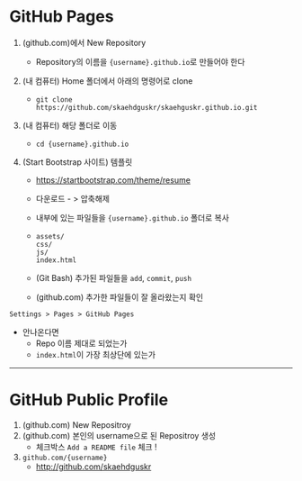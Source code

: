 # GitHub Pages

1. (github.com)에서 New Repository

   - Repository의 이름을 `{username}.github.io`로 만들어야 한다

2. (내 컴퓨터) Home 폴더에서 아래의 명령어로 clone

   - `git clone https://github.com/skaehdguskr/skaehguskr.github.io.git` 

3. (내 컴퓨터) 해당 폴더로 이동

   - `cd {username}.github.io`

4. (Start Bootstrap 사이트) 템플릿

   - https://startbootstrap.com/theme/resume

   - 다운로드 - > 압축해제

   - 내부에 있는 파일들을 `{username}.github.io` 폴더로 복사

   - ```
     assets/
     css/
     js/
     index.html
     ```

   - (Git Bash) 추가된 파일들을 `add`, `commit`, `push`

   - (github.com) 추가한 파일들이 잘 올라왔는지 확인

`Settings > Pages > GitHub Pages`

- 안나온다면
  - Repo 이름 제대로 되었는가
  - `index.html`이 가장 최상단에 있는가



---

# GitHub Public Profile

1. (github.com) New Repositroy
2. (github.com) 본인의 username으로 된 Repositroy 생성
   - 체크박스 `Add a README file` 체크 !
3. `github.com/{username}`
   - http://github.com/skaehdguskr

